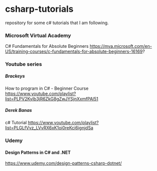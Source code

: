 # csharp-tutorials
repository for some c# tutorials that I am following.

### Microsoft Virtual Academy
C# Fundamentals for Absolute Beginners
https://mva.microsoft.com/en-US/training-courses/c-fundamentals-for-absolute-beginners-16169?


### Youtube series
##### Brackeys
How to program in C# - Beginner Course
https://www.youtube.com/playlist?list=PLPV2KyIb3jR6ZkG8gZwJYSjnXxmfPAl51

##### Derek Banas
c# Tutorial
https://www.youtube.com/playlist?list=PLGLfVvz_LVvRX6xK1oi0reKci6ignjdSa

### Udemy
#### Design Patterns in C# and .NET
https://www.udemy.com/design-patterns-csharp-dotnet/
